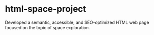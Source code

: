 # html-space-project
Developed a semantic, accessible, and SEO-optimized HTML web page focused on the topic of space exploration. 
